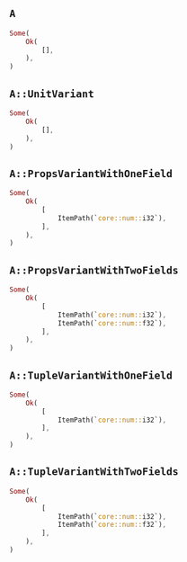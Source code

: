## `A`

```rust
Some(
    Ok(
        [],
    ),
)
```

## `A::UnitVariant`

```rust
Some(
    Ok(
        [],
    ),
)
```

## `A::PropsVariantWithOneField`

```rust
Some(
    Ok(
        [
            ItemPath(`core::num::i32`),
        ],
    ),
)
```

## `A::PropsVariantWithTwoFields`

```rust
Some(
    Ok(
        [
            ItemPath(`core::num::i32`),
            ItemPath(`core::num::f32`),
        ],
    ),
)
```

## `A::TupleVariantWithOneField`

```rust
Some(
    Ok(
        [
            ItemPath(`core::num::i32`),
        ],
    ),
)
```

## `A::TupleVariantWithTwoFields`

```rust
Some(
    Ok(
        [
            ItemPath(`core::num::i32`),
            ItemPath(`core::num::f32`),
        ],
    ),
)
```
